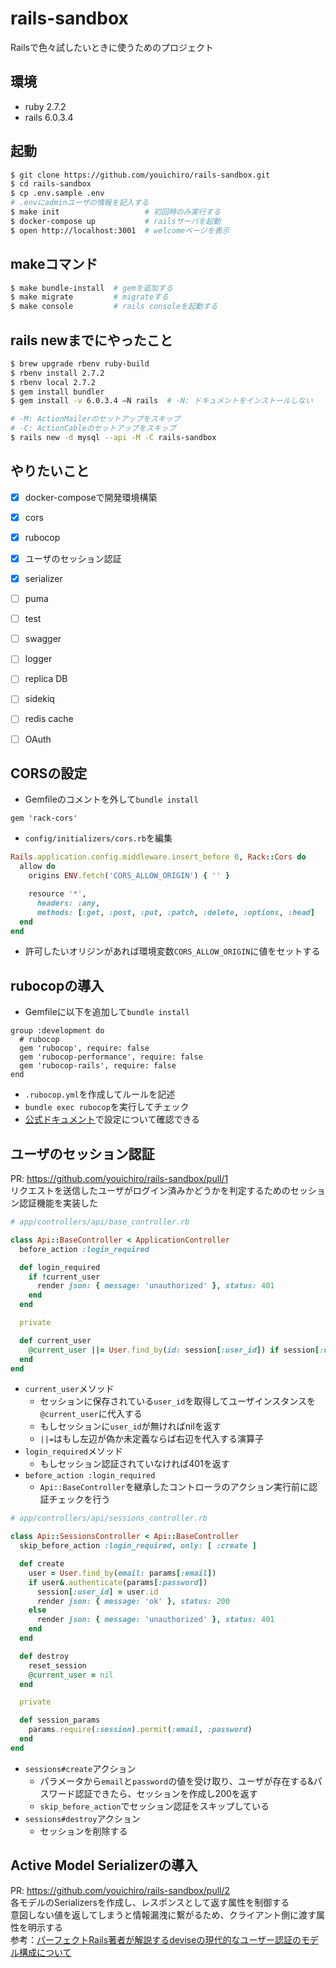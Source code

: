 # rails-sandbox
Railsで色々試したいときに使うためのプロジェクト

## 環境
- ruby 2.7.2
- rails 6.0.3.4

## 起動

```sh
$ git clone https://github.com/youichiro/rails-sandbox.git
$ cd rails-sandbox
$ cp .env.sample .env
# .envにadminユーザの情報を記入する
$ make init                   # 初回時のみ実行する
$ docker-compose up           # railsサーバを起動
$ open http://localhost:3001  # welcomeページを表示
```

## makeコマンド

```sh
$ make bundle-install  # gemを追加する
$ make migrate         # migrateする
$ make console         # rails consoleを起動する
```

## rails newまでにやったこと

```sh
$ brew upgrade rbenv ruby-build
$ rbenv install 2.7.2
$ rbenv local 2.7.2
$ gem install bundler
$ gem install -v 6.0.3.4 —N rails  # -N: ドキュメントをインストールしない

# -M: ActionMailerのセットアップをスキップ
# -C: ActionCableのセットアップをスキップ
$ rails new -d mysql --api -M -C rails-sandbox
```

## やりたいこと
- [x] docker-composeで開発環境構築
- [x] cors
- [x] rubocop
- [x] ユーザのセッション認証
- [x] serializer
- [ ] puma
- [ ] test
- [ ] swagger
- [ ] logger
- [ ] replica DB
- [ ] sidekiq
- [ ] redis cache
- [ ] OAuth


## CORSの設定
- Gemfileのコメントを外して`bundle install`

```ruby:Gemfile
gem 'rack-cors'
```

- `config/initializers/cors.rb`を編集

```ruby:config/initializers/cors.rb
Rails.application.config.middleware.insert_before 0, Rack::Cors do
  allow do
    origins ENV.fetch('CORS_ALLOW_ORIGIN') { '' }

    resource '*',
      headers: :any,
      methods: [:get, :post, :put, :patch, :delete, :options, :head]
  end
end
```

- 許可したいオリジンがあれば環境変数`CORS_ALLOW_ORIGIN`に値をセットする


## rubocopの導入
- Gemfileに以下を追加して`bundle install`

```ruby:Gemfile
group :development do
  # rubocop
  gem 'rubocop', require: false
  gem 'rubocop-performance', require: false
  gem 'rubocop-rails', require: false
end
```

- `.rubocop.yml`を作成してルールを記述
- `bundle exec rubocop`を実行してチェック
- [公式ドキュメント](https://docs.rubocop.org/rubocop/0.93/index.html)で設定について確認できる

## ユーザのセッション認証
PR: https://github.com/youichiro/rails-sandbox/pull/1<br>
リクエストを送信したユーザがログイン済みかどうかを判定するためのセッション認証機能を実装した

```ruby:app/controllers/api/base_controller.rb
# app/controllers/api/base_controller.rb

class Api::BaseController < ApplicationController
  before_action :login_required

  def login_required
    if !current_user
      render json: { message: 'unauthorized' }, status: 401
    end
  end

  private

  def current_user
    @current_user ||= User.find_by(id: session[:user_id]) if session[:user_id]
  end
end
```

- `current_user`メソッド
  - セッションに保存されている`user_id`を取得してユーザインスタンスを`@current_user`に代入する
  - もしセッションに`user_id`が無ければnilを返す
  - `||=`はもし左辺が偽か未定義ならば右辺を代入する演算子
- `login_required`メソッド
  - もしセッション認証されていなければ401を返す
- `before_action :login_required`
  - `Api::BaseController`を継承したコントローラのアクション実行前に認証チェックを行う


```ruby:app/controllers/api/sessions_controller.rb
# app/controllers/api/sessions_controller.rb

class Api::SessionsController < Api::BaseController
  skip_before_action :login_required, only: [ :create ]

  def create
    user = User.find_by(email: params[:email])
    if user&.authenticate(params[:password])
      session[:user_id] = user.id
      render json: { message: 'ok' }, status: 200
    else
      render json: { message: 'unauthorized' }, status: 401
    end
  end

  def destroy
    reset_session
    @current_user = nil
  end

  private

  def session_params
    params.require(:session).permit(:email, :password)
  end
end
```

- `sessions#create`アクション
  - パラメータから`email`と`password`の値を受け取り、ユーザが存在する&パスワード認証できたら、セッションを作成し200を返す
  - `skip_before_action`でセッション認証をスキップしている
- `sessions#destroy`アクション
  - セッションを削除する


## Active Model Serializerの導入
PR: https://github.com/youichiro/rails-sandbox/pull/2<br>
各モデルのSerializersを作成し、レスポンスとして返す属性を制御する<br>
意図しない値を返してしまうと情報漏洩に繋がるため、クライアント側に渡す属性を明示する<br>
参考：[パーフェクトRails著者が解説するdeviseの現代的なユーザー認証のモデル構成について](https://joker1007.hatenablog.com/entry/2020/08/17/141621)
